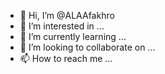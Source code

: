 - 👋 Hi, I’m @ALAAfakhro
- 👀 I’m interested in ...
- 🌱 I’m currently learning ...
- 💞️ I’m looking to collaborate on ...
- 📫 How to reach me ...

<!---
ALAAfakhro/ALAAfakhro is a ✨ special ✨ repository because its `README.md` (this file) appears on your GitHub profile.
You can click the Preview link to take a look at your changes.
--->
